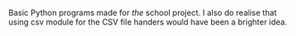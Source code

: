 Basic Python programs made for *the* school project.
I also do realise that using csv module for the CSV file handers would have been a brighter idea.

